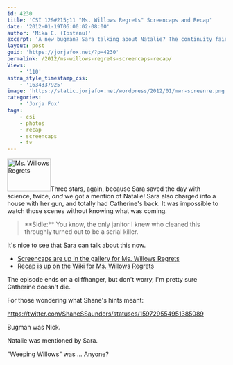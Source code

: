 ```yaml
---
id: 4230
title: 'CSI 12&#215;11 "Ms. Willows Regrets" Screencaps and Recap'
date: '2012-01-19T06:00:02-08:00'
author: 'Mika E. (Ipstenu)'
excerpt: 'A new bugman? Sara talking about Natalie? The continuity fairy hit CSI on Wednesday!'
layout: post
guid: 'https://jorjafox.net/?p=4230'
permalink: /2012/ms-willows-regrets-screencaps-recap/
Views:
    - '110'
astra_style_timestamp_css:
    - '1634337925'
image: 'https://static.jorjafox.net/wordpress/2012/01/mwr-screenre.png'
categories:
    - 'Jorja Fox'
tags:
    - csi
    - photos
    - recap
    - screencaps
    - tv
---
```


<a href="//static.jorjafox.net/wordpress/2012/01/mwr-screenre.png"><img class="alignleft size-thumbnail wp-image-4232" title="Ms. Willows Regrets" src="//static.jorjafox.net/wordpress/2012/01/mwr-screenre-210x140.png" alt="Ms. Willows Regrets" width="100" height="75" /></a>Three stars, again, because Sara saved the day with science, twice, _and_ we got a mention of Natalie! Sara also charged into a house with her gun, and totally had Catherine's back. It was impossible to watch those scenes without knowing what was coming.
<blockquote>**Sidle:** You know, the only janitor I knew who cleaned this throughly turned out to be a serial killer.</blockquote>
It's nice to see that Sara can talk about this now.
<ul>
	<li><a href="https://jorjafox.net/gallery/tv/csi/season12/mwregrets/">Screencaps are up in the gallery for Ms. Willows Regrets</a></li>
	<li><a href="https://jorjafox.net/wiki/Ms._Willows_Regrets">Recap is up on the Wiki for Ms. Willows Regrets</a></li>
</ul>
The episode ends on a cliffhanger, but don't worry, I'm pretty sure Catherine doesn't die.

For those wondering what Shane's hints meant:

https://twitter.com/ShaneSSaunders/statuses/159729554951385089

Bugman was Nick.

Natalie was mentioned by Sara.

"Weeping Willows" was ... Anyone?
